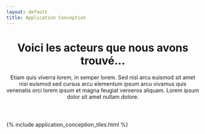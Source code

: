 ```yaml
---
layout: default
title: Application Conception
---
```


<header>
<h1>Voici les acteurs que nous avons trouvé...</h1>
<p>Etiam quis viverra lorem, in semper lorem. Sed nisl arcu euismod sit amet nisi euismod sed cursus arcu elementum ipsum arcu vivamus quis venenatis orci lorem ipsum et magna feugiat veroeros aliquam. Lorem ipsum dolor sit amet nullam dolore.</p>
</header>

{% include application_conception_tiles.html %}
